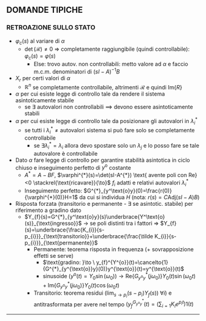 ## DOMANDE TIPICHE

### RETROAZIONE SULLO STATO
-  $\varphi_{c}(s)$ al variare di $\alpha$
	- $\det(\mathcal{R})\neq 0$ $\Rightarrow$ completamente raggiungibile (quindi controllabile): $\varphi_{c}(s) =\varphi(s)$ 
		- Else: trovo autov. non controllabili: metto valore ad $\alpha$ e faccio m.c.m. denominatori di $(sI-A)^{-1}B$ 
- $X_{r}$ per certi valori di $\alpha$
	- $\mathbb{R}^n$ se completamente controllabile, altrimenti $\mathcal{R}$ e quindi $\text{Im}\{R\}$
- $\alpha$ per cui esiste legge di controllo tale da rendere il sistema asintoticamente stabile
	- se $\exists$ autovalori non controllabili $\implies$ devono essere asintoticamente stabili
- $\alpha$ per cui esiste legge di controllo tale da posizionare gli autovalori in $\lambda_{i}^{*}$
	- se tutti i $\lambda_{i}^{*} \neq \text{autovalori sistema}$ si può fare solo se completamente controllabile
		- se $\exists \lambda_{i}^{*}=\lambda_{i}$ allora devo spostare solo un $\lambda_{j}$ e lo posso fare se tale autovalore è controllabile
- Dato $\alpha$ fare legge di controllo per garantire stabilità asintotica in ciclo chiuso e inseguimento perfetto di $y^\text{o}$ costante
	- $A^{*}=A-BF$, $\varphi^{*}(s)=\det(sI-A^{*}) \text{ avente poli con Re}<0 \stackrel{\text{ricavare}}{\to}$ $f_{i}$ adatti e relativi autovalori $\lambda_{i}^{*}$ 
	- Inseguimento perfetto: $G^{*}_{y^\text{o}y}(0)=\frac{r(0)}{\varphi^{*}(0)}H=1$ da cui si individua $H$ (nota: $r(s)=C \text{Adj}(sI-A)B$)
- Risposta forzata (transitorio e permanente - $\exists$ se asintotic. stabile) per riferimento a gradino dato
	- $Y_{f}(s)=G^{*}_{y^\text{o}y}(s)\underbrace{Y^\text{o}(s)}_{\text{ingresso}}$ $\to$ se poli distinti tra i fattori $\Rightarrow$ $Y_{f}(s)=\underbrace{\frac{K_{i}}{s-p_{i}}}_{\text{transitorio}}+\underbrace{\frac{\tilde K_{i}}{s-p_{i}}}_{\text{permanente}}$ 
		- Permanente: teorema risposta in frequenza (+ sovrapposizione effetti se serve)
			- $\text{gradino: }\to \ y_{f}^{Y^{o}}(t)=\cancelto{1}{G^{*}_{y^{\text{o}}y}(0)}y^{\text{o}}(t)=y^{\text{o}}(t)$
			- $\text{sinusoide } (y^{\text{o}}(t)=Y_{0}\sin(\omega_0))  \to \text{Re}\{G^{*}_{y^{\text{o}}y}(j \omega_{0})\}Y_0(t)\sin(\omega_{0}t)+\text{Im}\{G^{*}_{y^{\text{o}}y}(j \omega_{0})\}Y_{0}(t)\cos(\omega_{0}t)$
		- Transitorio: teorema residui $\left( \lim_{s \to p_{i}} (s-p_{i})Y_{f}(s) \right) \  \forall i)$ e antitrasformata per avere nel tempo $(y_{f}^{G^{*}_{y^\text{o}y}}(t)=(\sum_{i=1^{}} K_{i}e^{p_{i}t})1(t)$
---

